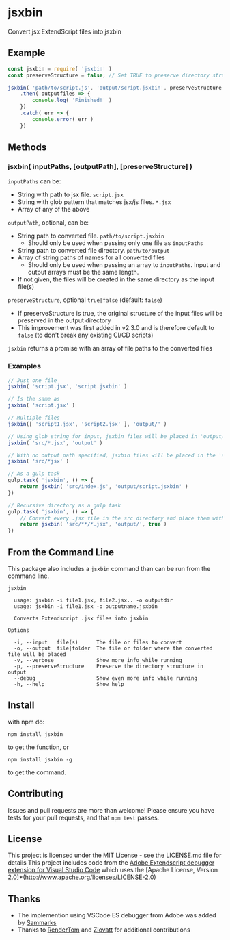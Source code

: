 # jsxbin

Convert jsx ExtendScript files into jsxbin

## Example

```javascript
const jsxbin = require( 'jsxbin' )
const preserveStructure = false; // Set TRUE to preserve directory structure in output

jsxbin( 'path/to/script.js', 'output/script.jsxbin', preserveStructure )
	.then( outputfiles => {
		console.log( 'Finished!' )
	})
	.catch( err => {
		console.error( err )
	})
```

## Methods

### jsxbin( inputPaths, [outputPath], [preserveStructure] )

`inputPaths` can be:

- String with path to jsx file. `script.jsx`
- String with glob pattern that matches jsx/js files. `*.jsx`
- Array of any of the above

`outputPath`, optional, can be:

- String path to converted file. `path/to/script.jsxbin`
	- Should only be used when passing only one file as `inputPaths`
- String path to converted file directory. `path/to/output`
- Array of string paths of names for all converted files
	- Should only be used when passing an array to `inputPaths`. Input and output arrays must be the same length.
- If not given, the files will be created in the same directory as the input file(s)

`preserveStructure`, optional `true|false` (default: `false`)

- If preserveStructure is true, the original structure of the input files will be preserved in the output directory
- This improvement was first added in v2.3.0 and is therefore default to `false` (to don't break any existing CI/CD scripts)

`jsxbin` returns a promise with an array of file paths to the converted files

### Examples

```javascript
// Just one file
jsxbin( 'script.jsx', 'script.jsxbin' )

// Is the same as
jsxbin( 'script.jsx' )

// Multiple files
jsxbin([ 'script1.jsx', 'script2.jsx' ], 'output/' )

// Using glob string for input, jsxbin files will be placed in 'output/' dir
jsxbin( 'src/*.jsx', 'output' )

// With no output path specified, jsxbin files will be placed in the 'src/' dir
jsxbin( 'src/*jsx' )

// As a gulp task
gulp.task( 'jsxbin', () => {
	return jsxbin( 'src/index.js', 'output/script.jsxbin' )
})

// Recursive directory as a gulp task
gulp.task( 'jsxbin', () => {
	// Convert every .jsx file in the src directory and place them with same directory structure into output/
	return jsxbin( 'src/**/*.jsx', 'output/', true )
})
```

## From the Command Line

This package also includes a `jsxbin` command than can be run from the command line.

```
jsxbin

  usage: jsxbin -i file1.jsx, file2.jsx.. -o outputdir
  usage: jsxbin -i file1.jsx -o outputname.jsxbin

  Converts Extendscript .jsx files into jsxbin

Options

  -i, --input   file(s)      The file or files to convert
  -o, --output  file|folder  The file or folder where the converted file will be placed
  -v, --verbose              Show more info while running
  -p, --preserveStructure    Preserve the directory structure in output
  --debug                    Show even more info while running
  -h, --help                 Show help
```

## Install

with npm do:

```
npm install jsxbin
```
to get the function, or

```
npm install jsxbin -g
```
to get the command.

## Contributing

Issues and pull requests are more than welcome! Please ensure you have tests for your pull requests, and that `npm test` passes.

## License
This project is licensed under the MIT License - see the LICENSE.md file for details
This project includes code from the [Adobe Extendscript debugger extension for Visual Studio Code](https://marketplace.visualstudio.com/items?itemName=Adobe.extendscript-debug) which uses the [Apache License, Version 2.0]*(http://www.apache.org/licenses/LICENSE-2.0)

## Thanks

- The implemention using VSCode ES debugger from Adobe was added by [Sammarks](https://github.com/sammarks)
- Thanks to [RenderTom](https://github.com/rendertom) and [Zlovatt](https://github.com/zlovatt) for additional contributions

